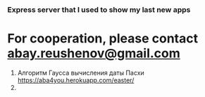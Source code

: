 ### Express server that I used to show my last new apps
# For cooperation, please contact abay.reushenov@gmail.com
1. Алгоритм Гаусса вычисления даты Пасхи https://aba4you.herokuapp.com/easter/
2. 
